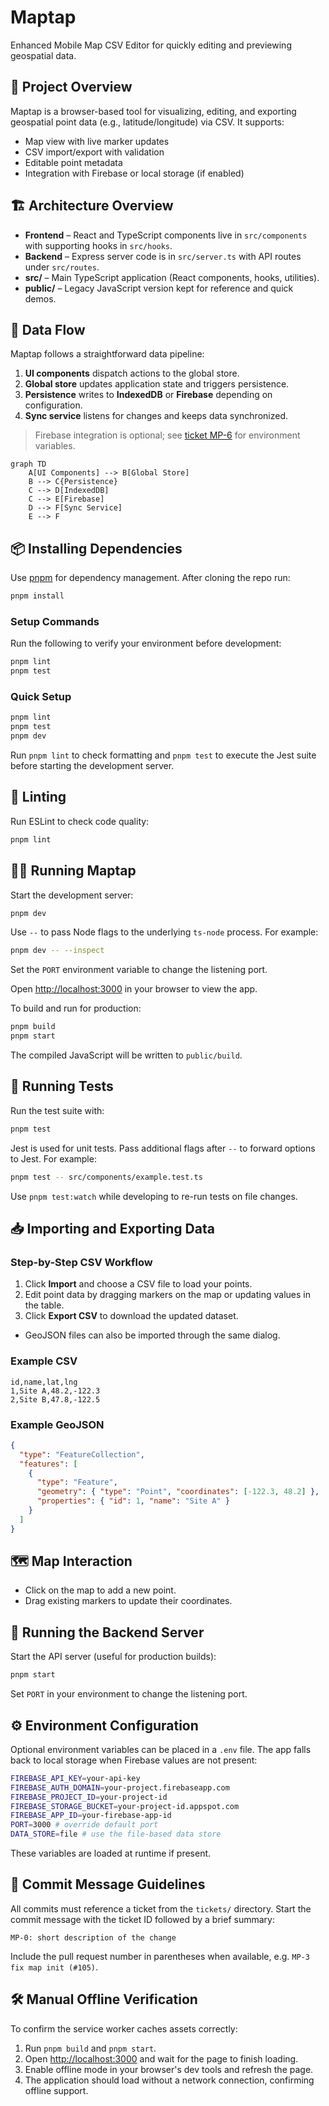 # Maptap

Enhanced Mobile Map CSV Editor for quickly editing and previewing geospatial data.

## 🚀 Project Overview

Maptap is a browser-based tool for visualizing, editing, and exporting geospatial point data (e.g., latitude/longitude) via CSV. It supports:

- Map view with live marker updates
- CSV import/export with validation
- Editable point metadata
- Integration with Firebase or local storage (if enabled)

## 🏗️ Architecture Overview

- **Frontend** – React and TypeScript components live in `src/components` with supporting hooks in `src/hooks`.
- **Backend** – Express server code is in `src/server.ts` with API routes under `src/routes`.
- **src/** – Main TypeScript application (React components, hooks, utilities).
- **public/** – Legacy JavaScript version kept for reference and quick demos.

## 🔄 Data Flow

Maptap follows a straightforward data pipeline:

1. **UI components** dispatch actions to the global store.
2. **Global store** updates application state and triggers persistence.
3. **Persistence** writes to **IndexedDB** or **Firebase** depending on configuration.
4. **Sync service** listens for changes and keeps data synchronized.

> Firebase integration is optional; see [ticket MP-6](tickets/MP-6-doc-readme-update.md) for environment variables.

```mermaid
graph TD
    A[UI Components] --> B[Global Store]
    B --> C{Persistence}
    C --> D[IndexedDB]
    C --> E[Firebase]
    D --> F[Sync Service]
    E --> F
```

## 📦 Installing Dependencies

Use [pnpm](https://pnpm.io/) for dependency management. After cloning the repo run:

```bash
pnpm install
```

### Setup Commands

Run the following to verify your environment before development:

```bash
pnpm lint
pnpm test
```

### Quick Setup

```bash
pnpm lint
pnpm test
pnpm dev
```

Run `pnpm lint` to check formatting and `pnpm test` to execute the Jest suite before starting the development server.

## 🧹 Linting

Run ESLint to check code quality:

```bash
pnpm lint
```

## 🏃‍♂️ Running Maptap

Start the development server:

```bash
pnpm dev
```

Use `--` to pass Node flags to the underlying `ts-node` process. For example:

```bash
pnpm dev -- --inspect
```

Set the `PORT` environment variable to change the listening port.

Open [http://localhost:3000](http://localhost:3000) in your browser to view the app.

To build and run for production:

```bash
pnpm build
pnpm start
```

The compiled JavaScript will be written to `public/build`.

## 🧪 Running Tests

Run the test suite with:

```bash
pnpm test
```

Jest is used for unit tests. Pass additional flags after `--` to forward options to Jest. For example:

```bash
pnpm test -- src/components/example.test.ts
```

Use `pnpm test:watch` while developing to re-run tests on file changes.

## 📥 Importing and Exporting Data

### Step-by-Step CSV Workflow

1. Click **Import** and choose a CSV file to load your points.
2. Edit point data by dragging markers on the map or updating values in the table.
3. Click **Export CSV** to download the updated dataset.

- GeoJSON files can also be imported through the same dialog.

### Example CSV

```csv
id,name,lat,lng
1,Site A,48.2,-122.3
2,Site B,47.8,-122.5
```

### Example GeoJSON

```json
{
  "type": "FeatureCollection",
  "features": [
    {
      "type": "Feature",
      "geometry": { "type": "Point", "coordinates": [-122.3, 48.2] },
      "properties": { "id": 1, "name": "Site A" }
    }
  ]
}
```

## 🗺️ Map Interaction

- Click on the map to add a new point.
- Drag existing markers to update their coordinates.

## 🔌 Running the Backend Server

Start the API server (useful for production builds):

```bash
pnpm start
```

Set `PORT` in your environment to change the listening port.

## ⚙️ Environment Configuration

Optional environment variables can be placed in a `.env` file. The app falls back to local storage when Firebase values are not present:

```bash
FIREBASE_API_KEY=your-api-key
FIREBASE_AUTH_DOMAIN=your-project.firebaseapp.com
FIREBASE_PROJECT_ID=your-project-id
FIREBASE_STORAGE_BUCKET=your-project-id.appspot.com
FIREBASE_APP_ID=your-firebase-app-id
PORT=3000 # override default port
DATA_STORE=file # use the file-based data store
```

These variables are loaded at runtime if present.

## 📝 Commit Message Guidelines

All commits must reference a ticket from the `tickets/` directory. Start the commit message with the ticket ID followed by a brief summary:

```text
MP-0: short description of the change
```

Include the pull request number in parentheses when available, e.g. `MP-3 fix map init (#105)`.

## 🛠️ Manual Offline Verification

To confirm the service worker caches assets correctly:

1. Run `pnpm build` and `pnpm start`.
2. Open [http://localhost:3000](http://localhost:3000) and wait for the page to finish loading.
3. Enable offline mode in your browser's dev tools and refresh the page.
4. The application should load without a network connection, confirming offline support.
